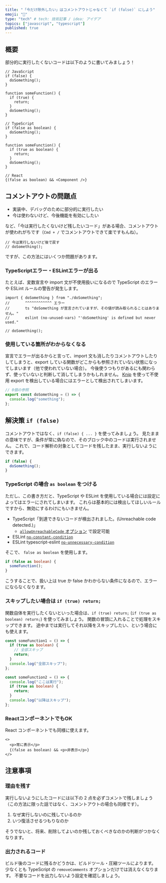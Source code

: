```yaml
---
title: "「今だけ除外したい」はコメントアウトじゃなくて `if (false)` にしよう"
emoji: "🤫"
type: "tech" # tech: 技術記事 / idea: アイデア
topics: ["javascript", "typescript"]
published: true
---
```


## 概要

部分的に実行したくないコードは以下のように書いてみましょう！

```tsx
// JavaScript
if (false) {
  doSomething();
}

function someFunction() {
  if (true) {
    return;
  }
  doSomething();
}

// TypeScript
if (false as boolean) {
  doSomething();
}

function someFunction() {
  if (true as boolean) {
    return;
  }
  doSomething();
}

// React
{(false as boolean) && <Component />}
```

## コメントアウトの問題点

- 実装中、デバッグのために部分的に実行したい
- 今は使わないけど、今後機能を有効にしたい

など、「今は実行したくないけど残したいコード」がある場合、コメントアウトが使われがちです（`Cmd + /` でコメントアウトできて楽ですもんね）。

```ts:コメントアウトの例
// 今は実行しないけど後で戻す
// doSomething();
```

ですが、この方法にはいくつか問題があります。

### TypeScriptエラー・ESLintエラーが出る

たとえば、変数宣言や import 文が不使用扱いになるので TypeScript のエラーや ESLint ルールの警告が発生します。

```ts:TypeScriptやESLintのエラー例
import { doSomething } from "./doSomething";
//       ^^^^^^^^^^^^ エラー
//       ts "doSomething が宣言されていますが、その値が読み取られることはありません。"
//       eslint (no-unused-vars) "'doSomething' is defined but never used."

// doSomething();
```

### 使用している箇所がわからなくなる

宣言でエラーが出るからと言って、import 文も消したりコメントアウトしたりしてしまうと、export している関数がどこからも参照されていない状態になってしまいます（他で使われていない場合）。
今後使うつもりがあるにも関わらず、使っていないと判断して消してしまうかもしれません。
[Knip](https://knip.dev/) を使って不使用 export を検出している場合にはエラーとして検出されてしまいます。

```ts:doSomething.ts
// 0個の参照
export const doSomething = () => {
  console.log("something");
};
```

## 解決策 `if (false)`

コメントアウトではなく、`if (false) { ... }` を使ってみましょう。
見たままの意味ですが、条件が常に偽なので、そのブロック中のコードは実行されません。
これで、コード解析の対象としてコードを残したまま、実行しないようにできます。

```ts
if (false) {
  doSomething();
}
```

### TypeScript の場合 `as boolean` をつける

ただし、この書き方だと、TypeScript や ESLint を使用している場合には設定によってはエラーにされてしまいます。
これらは基本的には検出してほしいルールですから、無効にするわけにもいきません。

- TypeScript「到達できないコードが検出されました。(Unreachable code detected.)」
  - [`allowUnreachableCode` オプション](https://www.typescriptlang.org/tsconfig/#allowUnreachableCode) で設定可能
- ESLint [`no-constant-condition`](https://eslint.org/docs/latest/rules/no-constant-condition)
- ESLint typescript-eslint [`no-unnecessary-condition`](https://typescript-eslint.io/rules/no-unnecessary-condition/)

そこで、 `false as boolean` を使用します。

```ts
if (false as boolean) {
  someFunction();
}
```

こうすることで、扱い上は true か false かわからない条件になるので、エラーにならなくなります。

### スキップしたい場合は `if (true) return;`

関数自体を実行したくないといった場合は、`if (true) return;` (`if (true as boolean) return;`) を使ってみましょう。
関数の冒頭に入れることで処理をスキップできます。
途中までは実行してそれ以降をスキップしたい、という場合にも使えます。

```ts
const someFunction1 = () => {
  if (true as boolean) {
    // 全部スキップ
    return;
  }
  console.log("全部スキップ");
};

const someFunction2 = () => {
  console.log("ここは実行");
  if (true as boolean) {
    return;
  }
  console.log("以降はスキップ");
};
```

### ReactコンポーネントでもOK

React コンポーネントでも同様に使えます。

```tsx
<>
  <p>常に表示</p>
  {(false as boolean) && <p>非表示</p>}
</>
```

## 注意事項

### 理由を残す

実行しないようにしたコードには以下の 2 点を必ずコメントで残しましょう（この方法に限った話ではなく、コメントアウトの場合も同様です）。

1. なぜ実行しないのに残しているのか
2. いつ復活させるつもりなのか

そうでないと、将来、削除してよいのか残しておくべきなのかの判断がつかなくなります。

### 出力されるコード

ビルド後のコードに残るかどうかは、ビルドツール・圧縮ツールによります。
少なくとも TypeScript の `removeComments` オプションだけでは消えなくなります。
不要なコードを出力しないよう設定を確認しましょう。

